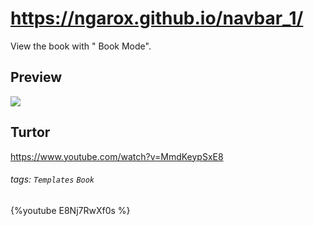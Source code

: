 
# https://ngarox.github.io/navbar_1/
View the book with "<i class="fa fa-book fa-fw"></i> Book Mode".

Preview
---
![](https://i.imgur.com/L3R6Rvt.png)

Turtor
---
https://www.youtube.com/watch?v=MmdKeypSxE8

###### tags: `Templates` `Book`
{%youtube E8Nj7RwXf0s %}
